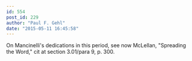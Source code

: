 ```yaml
---
id: 554
post_id: 229
author: "Paul F. Gehl"
date: "2015-05-11 16:45:58"
---
```

On Mancinelli's dedications in this period, see now McLellan, "Spreading the Word," cit at section 3.01/para 9, p. 300.
